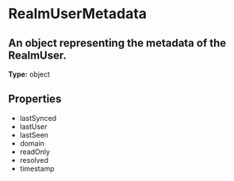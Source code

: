 # RealmUserMetadata

## An object representing the metadata of the RealmUser.

**Type:** object

## Properties
* lastSynced
* lastUser
* lastSeen
* domain
* readOnly
* resolved
* timestamp

